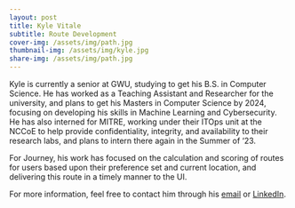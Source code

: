 ```yaml
---
layout: post
title: Kyle Vitale
subtitle: Route Development
cover-img: /assets/img/path.jpg
thumbnail-img: /assets/img/kyle.jpg
share-img: /assets/img/path.jpg
---
```


Kyle is currently a senior at GWU, studying to get his B.S. in Computer Science. He has worked as a Teaching Assistant and Researcher for the university, and plans to get his Masters in Computer Science by 2024, focusing on developing his skills in Machine Learning and Cybersecurity. He has also interned for MITRE, working under their ITOps unit at the NCCoE to help provide confidentiality, integrity, and availability to their research labs, and plans to intern there again in the Summer of ‘23.

For Journey, his work has focused on the calculation and scoring of routes for users based upon their preference set and current location, and delivering this route in a timely manner to the UI. 

For more information, feel free to contact him through his [email](kylevitale2@gmail.com) or [LinkedIn](https://www.linkedin.com/in/kyle-vitale/).
